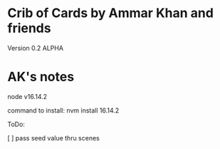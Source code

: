 # Crib of Cards by Ammar Khan and friends
Version 0.2 ALPHA

# AK's notes
node v16.14.2

command to install:
nvm install 16.14.2

ToDo:

[ ] pass seed value thru scenes
